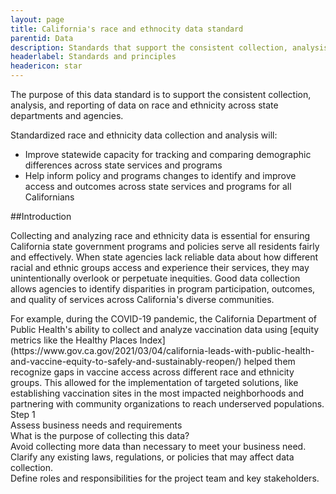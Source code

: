 ```yaml
---
layout: page
title: California's race and ethnocity data standard
parentid: Data
description: Standards that support the consistent collection, analysis, and reporting of data on race and ethnicity across state departments and agencies
headerlabel: Standards and principles
headericon: star
---
```


<p class="text-lead">The purpose of this data standard is to support the consistent collection, analysis, and reporting of data on race and ethnicity across state departments and agencies.</p>

Standardized race and ethnicity data collection and analysis will:

* Improve statewide capacity for tracking and comparing demographic differences across state services and programs
* Help inform policy and programs changes to identify and improve access and outcomes across state services and programs for all Californians

##Introduction

Collecting and analyzing race and ethnicity data is essential for ensuring California state government programs and policies serve all residents fairly and effectively. When state agencies lack reliable data about how different racial and ethnic groups access and experience their services, they may unintentionally overlook or perpetuate inequities. Good data collection allows agencies to identify disparities in program participation, outcomes, and quality of services across California's diverse communities.


<div class="blockquote-container">
  <div class="blockquote-body">
    <div class="blockquote-content">
      For example, during the COVID-19 pandemic, the California Department of Public Health's ability to collect and analyze vaccination data using [equity metrics like the Healthy Places Index](https://www.gov.ca.gov/2021/03/04/california-leads-with-public-health-and-vaccine-equity-to-safely-and-sustainably-reopen/) helped them recognize gaps in vaccine access across different race and ethnicity groups. This allowed for the implementation of targeted solutions, like establishing vaccination sites in the most impacted neighborhoods and partnering with community organizations to reach underserved populations.
    </div>
  </div>
</div>

<odi-workflow>
  <div class='odi-workflow-group'>
    <div class='odi-workflow-step'>
      <div>Step 1</div>
      <div>Assess business needs and requirements
      </div>
    </div>
    <div class='odi-workflow-body'>
      <div class='odi-workflow-question'>
        <div>What is the purpose of collecting this data?</div>
      </div>
      <div class='odi-workflow-answers'>
        <div>Avoid collecting more data than necessary to meet your business need.
        </div>
        <div>Clarify any existing laws, regulations, or policies that may affect data collection.
        </div>
        <div>Define roles and responsibilities for the project team and key stakeholders.
        </div>
      </div>
    </div>

  </div>
</odi-workflow>
